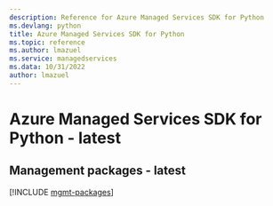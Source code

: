 ```yaml
---
description: Reference for Azure Managed Services SDK for Python
ms.devlang: python
title: Azure Managed Services SDK for Python
ms.topic: reference
ms.author: lmazuel
ms.service: managedservices
ms.data: 10/31/2022
author: lmazuel
---
```

# Azure Managed Services SDK for Python - latest

## Management packages - latest
[!INCLUDE [mgmt-packages](managed-services-mgmt-index.md)]